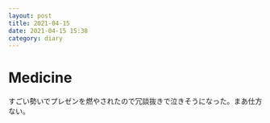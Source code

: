 ```yaml
---
layout: post
title: 2021-04-15
date: 2021-04-15 15:38
category: diary
---
```


# Medicine
すごい勢いでプレゼンを燃やされたので冗談抜きで泣きそうになった。まあ仕方ない。
